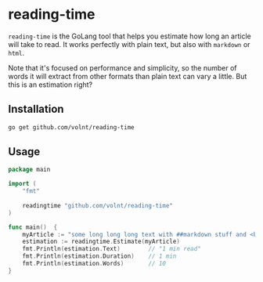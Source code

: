 # reading-time

`reading-time` is the GoLang tool that helps you estimate how long an article will take to read. 
It works perfectly with plain text, but also with `markdown` or `html`.

Note that it's focused on performance and simplicity, so the number of words it will extract from other formats than plain text can vary a little. But this is an estimation right?

## Installation

```bash
go get github.com/volnt/reading-time
```

## Usage

```go
package main

import (
    "fmt"
 
    readingtime "github.com/volnt/reading-time"
)

func main()  {
	myArticle := "some long long long text with ##markdown stuff and <b>html</b>"
	estimation := readingtime.Estimate(myArticle)
	fmt.Println(estimation.Text)        // "1 min read"
	fmt.Println(estimation.Duration)    // 1 min
	fmt.Println(estimation.Words)       // 10
}

```

